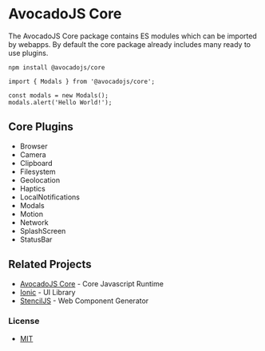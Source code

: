 # AvocadoJS Core

The AvocadoJS Core package contains ES modules which can be imported by webapps. By default the core package already includes many ready to use plugins.

```
npm install @avocadojs/core
```

```
import { Modals } from '@avocadojs/core';

const modals = new Modals();
modals.alert('Hello World!');
```

## Core Plugins

* Browser
* Camera
* Clipboard
* Filesystem
* Geolocation
* Haptics
* LocalNotifications
* Modals
* Motion
* Network
* SplashScreen
* StatusBar


## Related Projects

* [AvocadoJS Core](https://www.npmjs.com/package/@avocadojs/core) - Core Javascript Runtime
* [Ionic](https://www.npmjs.com/package/@ionic/core) - UI Library
* [StencilJS](https://www.npmjs.com/package/@stencil/core) - Web Component Generator


### License

* [MIT](https://github.com/ionic-team/avocado/blob/master/LICENSE)
